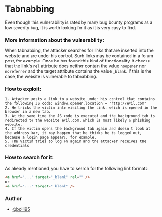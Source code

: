 # Tabnabbing

Even though this vulnerability is rated by many bug bounty programs as a low severity bug, it is worth looking for it as it is very easy to find. 

### More information about the vulnerability:

When tabnabbing, the attacker searches for links that are inserted into the website and are under his control. Such links may be contained in a forum post, for example. Once he has found this kind of functionality, it checks that the link's `rel` attribute does neither contain the value `noopener` nor `noreferrer` and the target attribute contains the value `_blank`. If this is the case, the website is vulnerable to tabnabbing. 

### How to exploit: 
```
1. Attacker posts a link to a website under his control that contains the following JS code: window.opener.location = "http://evil.com"
2. He tricks the victim into visiting the link, which is opened in the browser in a new tab.
3. At the same time the JS code is executed and the background tab is redirected to the website evil.com, which is most likely a phishing website.
4. If the victim opens the background tab again and doesn't look at the address bar, it may happen that he thinks he is logged out, because a login page appears, for example.
5. The victim tries to log on again and the attacker receives the credentials
```

### How to search for it: 

As already mentioned, you have to search for the following link formats: 

```html
<a href="..." target="_blank" rel="" />  
or
<a href="..." target="_blank" />
```

### Author

* [@bolli95](https://github.com/bolli95)
